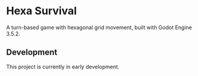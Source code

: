 # Hexa Survival

A turn-based game with hexagonal grid movement, built with Godot Engine 3.5.2.

## Development

This project is currently in early development.

